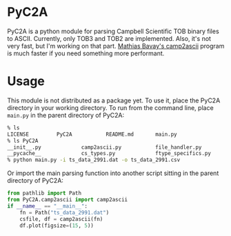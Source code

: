 # PyC2A
PyC2A is a python module for parsing Campbell Scientific TOB binary files to ASCII. Currently, only TOB3 and TOB2 are implemented. Also, it's not very fast, but I'm working on that part. [Mathias Bavay's camp2ascii](https://gitlabext.wsl.ch/bavay/camp2ascii/-/tree/master?ref_type=heads) program is much faster if you need something more performant. 

# Usage
This module is not distributed as a package yet. To use it, place the PyC2A directory in your working directory. To run from the command line, place `main.py` in the parent directory of PyC2A:
```zsh
% ls
LICENSE         PyC2A           README.md       main.py
% ls PyC2A
__init__.py             camp2ascii.py           file_handler.py
__pycache__             cs_types.py             ftype_specifics.py
% python main.py -i ts_data_2991.dat -o ts_data_2991.csv
```

Or import the main parsing function into another script sitting in the parent directory of PyC2A:

```python
from pathlib import Path
from PyC2A.camp2ascii import camp2ascii
if __name__ == "__main__":
    fn = Path("ts_data_2991.dat")
    csfile, df = camp2ascii(fn)
    df.plot(figsize=(15, 5))
```